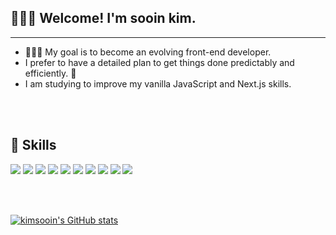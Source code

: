 ## 🙋🏻‍♀️ Welcome! I'm sooin kim.
------
- 👩🏻‍💻 My goal is to become an evolving front-end developer.
- I prefer to have a detailed plan to get things done predictably and efficiently. 📝
- I am studying to improve my vanilla JavaScript and Next.js skills.

<br>
<br>

## 🔸 Skills
<img src="https://img.shields.io/badge/HTML5-E34F26?style=flat-square&logo=html5&logoColor=fff"/>  <img src="https://img.shields.io/badge/CSS3-1572B6?style=flat-square&logo=css3&logoColor=fff"/>  <img src="https://img.shields.io/badge/SCSS-CC6699?style=flat-square&logo=Sass&logoColor=fff"/> <img src="https://img.shields.io/badge/Javascript-F7DF1E?style=flat-square&logo=javascript&logoColor=fff"/> <img src="https://img.shields.io/badge/React-61DAFB?style=flat-square&logo=react&logoColor=fff"/> <img src="https://img.shields.io/badge/Redux-764ABC?style=flat-square&logo=redux&logoColor=fff"/> <img src="https://img.shields.io/badge/Bootstrap-7952B3?style=flat-square&logo=bootstrap&logoColor=fff"/> <img src="https://img.shields.io/badge/Figma-F24E1E?style=flat-square&logo=figma&logoColor=fff"/> <img src="https://img.shields.io/badge/Markdown-333?style=flat-square&logo=markdown&logoColor=fff"/> <img src="https://img.shields.io/badge/Gitgub-181717?style=flat-square&logo=github&logoColor=fff"/>

<br>
<br>

[![kimsooin's GitHub stats](https://github-readme-stats.vercel.app/api?username=kimsooin77)](https://github.com/kimsooin77/github-readme-stats)
